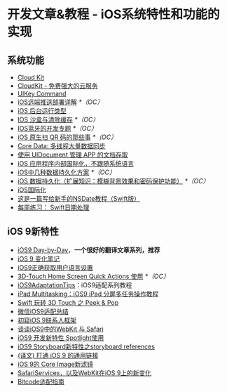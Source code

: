 # 开发文章&教程 - iOS系统特性和功能的实现
## 系统功能
- [Cloud Kit][1]
- [CloudKit - 免费强大的云服务][2]
- [UIKey Command][3]
- [iOS远端推送部署详解][4] _\*（OC）_
- [iOS 后台运行类型][5]
- [IOS 沙盒与清除缓存][6] _\*（OC）_
- [IOS蓝牙的开发专题][7] _\*（OC）_
- [iOS 原生扫 QR 码的那些事][8] _\*（OC）_
- [Core Data: 多线程大量数据同步][9]
- [使用 UIDocument 管理 APP 的文档存取][10]
- [iOS 应用程序内部国际化，不跟随系统语言][11]
- [iOS中几种数据持久化方案][12] _\*（OC）_
- [iOS 数据持久化（扩展知识：模糊背景效果和密码保护功能）][13] _\*（OC）_
- [iOS国际化][14]
- [这是一篇写给新手的NSDate教程（Swift版）][15]
- [每周练习： Swift日期处理][16]

## iOS 9新特性
- [iOS9 Day-by-Day][17]，**一个很好的翻译文章系列，推荐**
- [iOS 9 变化笔记][18]
- [iOS9正确获取用户语言设置][19]
- [3D-Touch Home Screen Quick Actions 使用][20] _\*（OC）_
- [iOS9AdaptationTips][21]：iOS9适配系列教程
- [iPad Multitasking：iOS9 iPad 分屏多任务操作教程][22]
- [Swift 玩转 3D Touch 之 Peek & Pop][23]
- [微信iOS9适配总结][24]
- [初窥iOS 9联系人框架][25]
- [谈谈iOS9中的WebKit 与 Safari][26]
- [iOS9 开发新特性 Spotlight使用][27]
- [iOS9 Storyboard新特性之storyboard references][28]
- [(译文) 打通 iOS 9 的通用链接][29]
- [iOS 9的 Core Image新滤镜][30]
- [SafariServices，以及WebKit在iOS 9上的新变化][31]
- [Bitcode适配指南][32]

[1]:	http://nshipster.cn/cloudkit/
[2]:	http://swiftcafe.io/2015/11/13/cafe-time-cloudkit/
[3]:	http://nshipster.cn/uikeycommand/
[4]:	http://hechen.info/2015/07/30/iOS-Push-Notification/
[5]:	http://www.cnblogs.com/maomishen/p/4933617.html
[6]:	http://www.cnblogs.com/jerehedu/p/4930593.html "IOS 沙盒与清除缓存"
[7]:	http://liuyanwei.jumppo.com/2015/07/17/ios-BLE-0.html
[8]:	http://c0ming.me/qr-code-scan/
[9]:	http://www.jianshu.com/p/37ab8f336f76
[10]:	http://swiftcafe.io/2015/11/14/uidocument/
[11]:	http://www.cnblogs.com/jgCho/p/4958215.html "iOS 应用程序内部国际化，不跟随系统语言"
[12]:	http://www.cnblogs.com/allencelee/p/4975622.html "iOS中几种数据持久化方案"
[13]:	http://www.cnblogs.com/huangjianwu/p/4989573.html "iOS 数据持久化（扩展知识：模糊背景效果和密码保护功能）"
[14]:	http://mokai.github.io/2015/10/iOS%E5%9B%BD%E9%99%85%E5%8C%96/ "iOS国际化"
[15]:	http://www.cocoachina.com/swift/20151126/14430.html "这是一篇写给新手的NSDate教程（Swift版）"
[16]:	https://github.com/icepy/_posts/issues/9 "每周练习： Swift日期处理"
[17]:	http://www.jianshu.com/p/3768b9c65974
[18]:	http://segmentfault.com/a/1190000003794595
[19]:	http://blog.yourtion.com/get-current-language-on-ios9.html
[20]:	http://www.cnblogs.com/wb145230/p/4936596.html "3D-Touch Home Screen Quick Actions 使用"
[21]:	https://github.com/ChenYilong/iOS9AdaptationTips "iOS9AdaptationTips"
[22]:	http://segmentfault.com/a/1190000003794618 "iPad Multitasking：iOS9 iPad 分屏多任务操作教程"
[23]:	http://www.cnblogs.com/Ray-liang/p/4983592.html "Swift 玩转 3D Touch 之 Peek & Pop"
[24]:	http://mp.weixin.qq.com/s?__biz=MzAwNDY1ODY2OQ==&mid=400069917&idx=1&sn=ac651a2ba788980fb6730dc0c322293c&scene=0#rd
[25]:	http://www.cocoachina.com/ios/20151111/14077.html
[26]:	http://www.cnblogs.com/Ray-liang/p/4961702.html "谈谈iOS9中的WebKit 与 Safari"
[27]:	http://www.cnblogs.com/jgCho/p/4961435.html "iOS9 开发新特性 Spotlight使用"
[28]:	http://www.lvesli.com/?p=356 "iOS9 Storyboard新特性之storyboard references"
[29]:	http://amonxu.com/2015/08/18/2015-08-18-Breaking-down-iOS9-Universal-Links/ "(译文) 打通 iOS 9 的通用链接"
[30]:	http://www.cocoachina.com/ios/20151118/14253.html
[31]:	http://www.hotobear.com/?p=1031 "SafariServices，以及WebKit在iOS 9上的新变化"
[32]:	http://dzpqzb.com/2015/11/19/bitcode-open.html